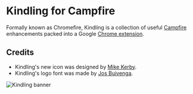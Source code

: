 # Kindling for Campfire

Formally known as Chromefire, Kindling is a collection of useful [Campfire](http://campfirenow.com) enhancements packed into a Google [Chrome extension](https://chrome.google.com/webstore/detail/abnakpmgckdkcpgbcejajjbllagggcif).

## Credits

* Kindling's new icon was designed by [Mike Kerby](http://99designs.com/people/twistedmike).
* Kindling's logo font was made by [Jos Buivenga](http://www.exljbris.com/diavlo.html).

![Kindling banner](https://github.com/ejensen/Kindling/raw/master/banner.png)